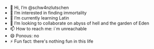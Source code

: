 - 👋 Hi, I’m @schw4nzlutschen
- 👀 I’m interested in finding immortality
- 🌱 I’m currently learning Latin
- 💞️ I’m looking to collaborate on abyss of hell and the garden of Eden
- 📫 How to reach me: i`m unreachable
- 😄 Ponous: no
- ⚡ Fun fact: there's nothing fun in this life

<!---
schw4nzlutschen/schw4nzlutschen is a ✨ special ✨ repository because its `README.md` (this file) appears on your GitHub profile.
You can click the Preview link to take a look at your changes.
--->
